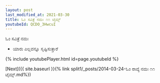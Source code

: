 ```yaml
---
layout: post
last_modified_at: 2021-03-30
title: ಓಂ ಸವಿತ್ರೆ ನಮಃ ೧೧ ಟೈಮ್ಸ್
youtubeId: QCDO_3HwcuI
---
```

 
 
 ಓಂ ಸವಿತ್ರೆ ನಮಃ  
 
 -  ಯಾರು ಎಲ್ಲವನ್ನೂ ಸೃಷ್ಟಿಸುತ್ತಾರೆ 
 
  
 
  
 
 
 
 
 
 


{% include youtubePlayer.html id=page.youtubeId %}
 
[Next]({{ site.baseurl }}{% link  split1/_posts/2014-03-24-ಓಂ ರಾವ್ಯೆ ನಮಃ ೧೧ ಟೈಮ್ಸ್.md%})
 
